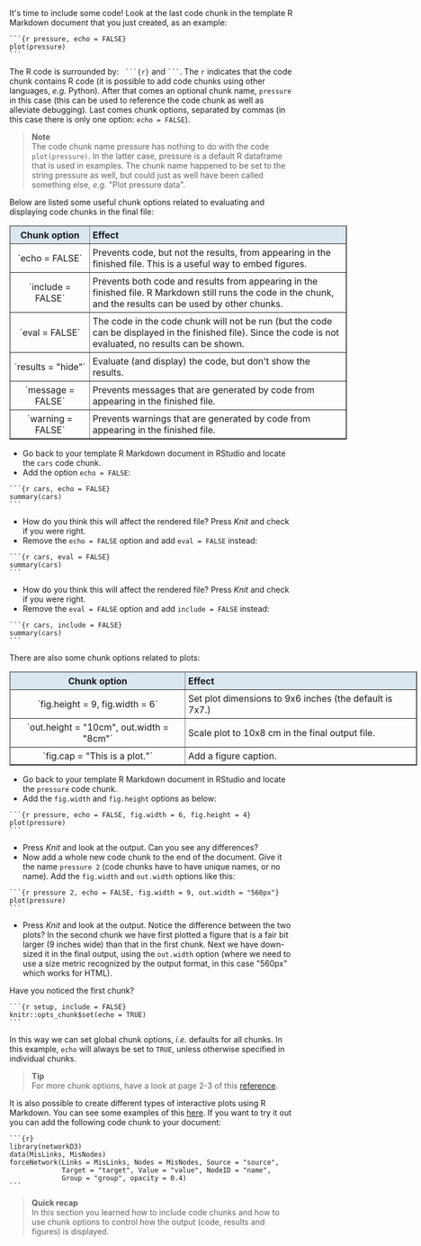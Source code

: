 It's time to include some code! Look at the last code chunk in the template R
Markdown document that you just created, as an example:

````
```{r pressure, echo = FALSE}
plot(pressure)
```
````

The R code is surrounded by: ` ```{r}` and ` ``` `. The `r` indicates that the
code chunk contains R code (it is possible to add code chunks using other
languages, *e.g.* Python). After that comes an optional chunk name, `pressure`
in this case (this can be used to reference the code chunk as well as alleviate
debugging). Last comes chunk options, separated by commas (in this case there is
only one option: `echo = FALSE`).

> **Note** <br>
> The code chunk name pressure has nothing to do with the code `plot(pressure)`.
> In the latter case, pressure is a default R dataframe that is used in examples.
> The chunk name happened to be set to the string pressure as well, but could
> just as well have been called something else, *e.g.* "Plot pressure data".

Below are listed some useful chunk options related to evaluating and displaying
code chunks in the final file:

<table class="table table-hover table-condensed" border=1; style="width:600px; margin-left:auto; margin-right:auto;">
    <thead style="background-color:#DAE7F1">
        <tr>
            <td style="padding:5px; width:130px; text-align:center;"> <font size="3"><b> Chunk option </b> </td>
            <td style="padding:5px"> <font size="3"><b> Effect </b> </td>
        </tr>
    </thead>
    <tr>
        <td style="padding:5px; vertical-align:middle; text-align:center;"> <font size="3"> `echo = FALSE` </td>
        <td style="padding:5px"> <font size="3"> Prevents code, but not the results, from appearing in the finished file. This is a useful way to embed figures. </td>
    </tr>
    <tr>
        <td style="padding:5px; vertical-align:middle; text-align:center;"> <font size="3"> `include = FALSE` </td>
        <td style="padding:5px"> <font size="3">  Prevents both code and results from appearing in the finished file. R Markdown still runs the code in the chunk, and the results can be used by other chunks. </td>
    </tr>
    <tr>
        <td style="padding:5px; vertical-align:middle; text-align:center;"> <font size="3"> `eval = FALSE` </td>
        <td style="padding:5px"> <font size="3">  The code in the code chunk will not be run (but the code can be displayed in the finished file). Since the code is not evaluated, no results can be shown. </td>
    </tr>
    <tr>
        <td style="padding:5px; vertical-align:middle; text-align:center;"> <font size="3"> `results = "hide"` </td>
        <td style="padding:5px"> <font size="3"> Evaluate (and display) the code, but don't show the results. </td>
    </tr>
    <tr>
        <td style="padding:5px; vertical-align:middle; text-align:center;"> <font size="3"> `message = FALSE` </td>
        <td style="padding:5px"> <font size="3"> Prevents messages that are generated by code from appearing in the finished file. </td>
    </tr>
    <tr>
        <td style="padding:5px; vertical-align:middle; text-align:center"> <font size="3"> `warning = FALSE` </td>
        <td style="padding:5px"> <font size="3"> Prevents warnings that are generated by code from appearing in the finished file. </td>
    </tr>
</table>

* Go back to your template R Markdown document in RStudio and locate the `cars`
  code chunk.
* Add the option `echo = FALSE`:

````
```{r cars, echo = FALSE}
summary(cars)
```
````

* How do you think this will affect the rendered file? Press *Knit* and check if
  you were right.
* Remove the `echo = FALSE` option and add `eval = FALSE` instead:

````
```{r cars, eval = FALSE}
summary(cars)
```
````

* How do you think this will affect the rendered file? Press *Knit* and check if
  you were right.
* Remove the `eval = FALSE` option and add `include = FALSE` instead:

````
```{r cars, include = FALSE}
summary(cars)
```
````

There are also some chunk options related to plots:

<table class="table table-hover table-condensed" border=1; style="width:725px; margin-left:auto; margin-right:auto;">
    <thead style="background-color:#DAE7F1">
        <tr>
            <td style="padding:5px; width:300px; text-align:center;"> <font size="3"><b> Chunk option </b> </td>
            <td style="padding:5px"> <font size="3"><b> Effect </b> </td>
        </tr>
    </thead>
    <tr>
        <td style="padding:5px; vertical-align:middle; text-align:center;"> <font size="3"> `fig.height = 9, fig.width = 6` </td>
        <td style="padding:5px"> <font size="3"> Set plot dimensions to 9x6 inches (the default is 7x7.) </td>
    </tr>
    <tr>
        <td style="padding:5px; vertical-align:middle; text-align:center;"> <font size="3"> `out.height = "10cm", out.width = "8cm"` </td>
        <td style="padding:5px"> <font size="3"> Scale plot to 10x8 cm in the final output file. </td>
    </tr>
    <tr>
        <td style="padding:5px; vertical-align:middle; text-align:center;"> <font size="3"> `fig.cap = "This is a plot."` </td>
        <td style="padding:5px"> <font size="3"> Add a figure caption. </td>
    </tr>
</table>

* Go back to your template R Markdown document in RStudio and locate the
  `pressure` code chunk.
* Add the `fig.width` and `fig.height` options as below:

````
```{r pressure, echo = FALSE, fig.width = 6, fig.height = 4}
plot(pressure)
```
````

* Press *Knit* and look at the output. Can you see any differences?
* Now add a whole new code chunk to the end of the document. Give it the name
  `pressure 2` (code chunks have to have unique names, or no
  name). Add the `fig.width` and `out.width` options like this:

````
```{r pressure 2, echo = FALSE, fig.width = 9, out.width = "560px"}
plot(pressure)
```
````

* Press *Knit* and look at the output. Notice the difference between the two
  plots? In the second chunk we have first plotted a figure that is a fair bit
  larger (9 inches wide) than that in the first chunk. Next we have down-sized
  it in the final output, using the `out.width` option (where we need to use
  a size metric recognized by the output format, in this case "560px" which
  works for HTML).

Have you noticed the first chunk?

````
```{r setup, include = FALSE}
knitr::opts_chunk$set(echo = TRUE)
```
````

In this way we can set global chunk options, *i.e.* defaults for all chunks. In
this example, `echo` will always be set to `TRUE`, unless otherwise specified
in individual chunks.

> **Tip** <br>
> For more chunk options, have a look at page 2-3 of this
> [reference](https://www.rstudio.com/wp-content/uploads/2015/03/rmarkdown-reference.pdf).

It is also possible to create different types of interactive plots using
R Markdown. You can see some examples of this [here](http://www.htmlwidgets.org/showcase_networkD3.html).
If you want to try it out you can add the following code chunk to your document:

````
```{r}
library(networkD3)
data(MisLinks, MisNodes)
forceNetwork(Links = MisLinks, Nodes = MisNodes, Source = "source",
             Target = "target", Value = "value", NodeID = "name",
             Group = "group", opacity = 0.4)
```
````

> **Quick recap** <br>
> In this section you learned how to include code chunks and how to use chunk
> options to control how the output (code, results and figures) is displayed.
